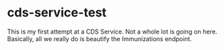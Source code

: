 # cds-service-test
This is my first attempt at a CDS Service. Not a whole lot is going on here. Basically, all we really do is beautify the Immunizations endpoint.
